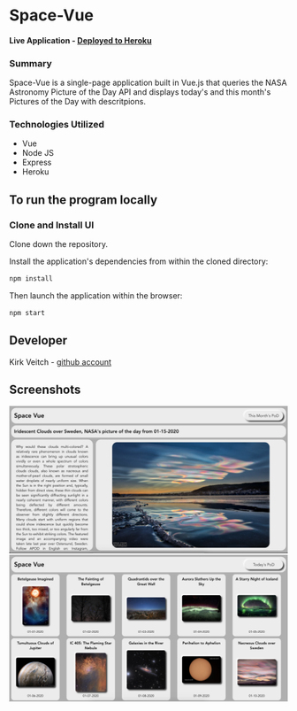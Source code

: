[//]: # (use this line to add comments)
# Space-Vue

#### Live Application - [Deployed to Heroku](https://space-vue.herokuapp.com/)

### Summary
Space-Vue is a single-page application built in Vue.js that queries the NASA Astronomy Picture of the Day API and displays today's and this month's Pictures of the Day with descritpions.

### Technologies Utilized
- Vue
- Node JS
- Express
- Heroku

## To run the program locally  
### Clone and Install UI

Clone down the repository.

Install the application's dependencies from within the cloned directory:
```bash
npm install
```
Then launch the application within the browser:
```bash
npm start
```

## Developer  
Kirk Veitch - [github account](https://github.com/KVeitch)

## Screenshots

![Home screen](./DOCS/homescreen.png)
![Month view screen](./DOCS/monthlyview.png)

